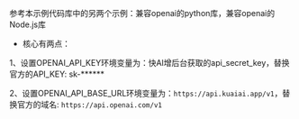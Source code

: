 参考本示例代码库中的另两个示例：兼容openai的python库，兼容openai的Node.js库<br>
- 核心有两点：

1、设置OPENAI_API_KEY环境变量为：快AI增后台获取的api_secret_key，替换官方的API_KEY: sk-****** <br>

2、设置OPENAI_API_BASE_URL环境变量为：`https://api.kuaiai.app/v1`，替换官方的域名: `https://api.openai.com/v1` <br>

